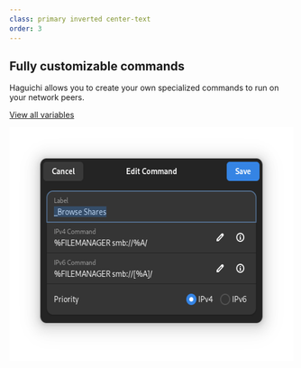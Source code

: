 ```yaml
---
class: primary inverted center-text
order: 3
---
```

<div class="row">
  <div class="col">
    <h2>Fully customizable commands</h2>
    <p>Haguichi allows you to create your own specialized commands to run on your network peers.</p>
    <p><a class="button" href="/tips-and-tricks/#command-variables">View all variables</a></p>
  </div>
  <div class="col image"><img src="/resources/edit-command-dialog.png" srcset="/resources/edit-command-dialog-2x.png 2x" alt="Edit Command Dialog" width="562" height="414" /></div>
</div>
